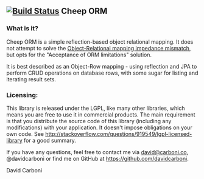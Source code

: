 [![Build Status](https://travis-ci.org/davidcarboni/cheep-orm.png?branch=master)](https://travis-ci.org/davidcarboni/cheep-orm)
Cheep ORM
----------


### What is it?

Cheep ORM is a simple reflection-based object relational mapping. It does not attempt to solve the [Object-Relational mapping impedance mismatch](http://www.codinghorror.com/blog/2006/06/object-relational-mapping-is-the-vietnam-of-computer-science.html), but opts for the "Acceptance of ORM limitations" solution.

It is best described as an Object-Row mapping - using reflection and JPA to perform CRUD operations on database rows, with some sugar for listing and iterating result sets.


### Licensing:

This library is released under the LGPL, like many other libraries, which means you are free to use it in commercial products. The main requirement is that you distribute the source code of this library (including any modifications) with your application. It doesn't impose obligations on your own code. See http://stackoverflow.com/questions/919549/lgpl-licensed-library for a good summary.

If you have any questions, feel free to contact me via david@carboni.co, @davidcarboni or find me on GitHub at https://github.com/davidcarboni.

David Carboni
